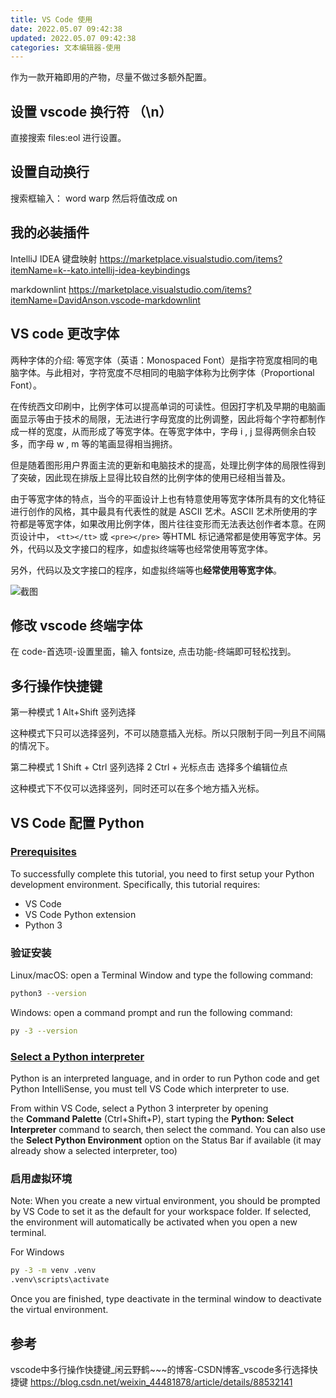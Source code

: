 ```yaml
---
title: VS Code 使用
date: 2022.05.07 09:42:38
updated: 2022.05.07 09:42:38
categories: 文本编辑器-使用
---
```


作为一款开箱即用的产物，尽量不做过多额外配置。

## 设置 vscode 换行符 （\n）

直接搜索 files:eol 进行设置。

## 设置自动换行

搜索框输入： word warp 然后将值改成 on

## 我的必装插件

IntelliJ IDEA 键盘映射
<https://marketplace.visualstudio.com/items?itemName=k--kato.intellij-idea-keybindings>

markdownlint
<https://marketplace.visualstudio.com/items?itemName=DavidAnson.vscode-markdownlint>

## VS code 更改字体

两种字体的介绍:
等宽字体（英语：Monospaced Font）是指字符宽度相同的电脑字体。与此相对，字符宽度不尽相同的电脑字体称为比例字体（Proportional Font）。

在传统西文印刷中，比例字体可以提高单词的可读性。但因打字机及早期的电脑画面显示等由于技术的局限，无法进行字母宽度的比例调整，因此将每个字符都制作成一样的宽度，从而形成了等宽字体。在等宽字体中，字母 i , j 显得两侧余白较多，而字母 w , m 等的笔画显得相当拥挤。

但是随着图形用户界面主流的更新和电脑技术的提高，处理比例字体的局限性得到了突破，因此现在排版上显得比较自然的比例字体的使用已经相当普及。

由于等宽字体的特点，当今的平面设计上也有特意使用等宽字体所具有的文化特征进行创作的风格，其中最具有代表性的就是 ASCII 艺术。ASCII 艺术所使用的字符都是等宽字体，如果改用比例字体，图片往往变形而无法表达创作者本意。在网页设计中， `<tt></tt>` 或 `<pre></pre>` 等HTML 标记通常都是使用等宽字体。另外，代码以及文字接口的程序，如虚拟终端等也经常使用等宽字体。

另外，代码以及文字接口的程序，如虚拟终端等也**经常使用等宽字体**。

![截图](http://likai.test.upcdn.net/%E6%96%87%E6%9C%AC%E7%BC%96%E8%BE%91%E5%99%A8-%E4%BD%BF%E7%94%A8/VS-Code-%E4%BD%BF%E7%94%A8/1.png)

## 修改 vscode 终端字体

在 code-首选项-设置里面，输入 fontsize, 点击功能-终端即可轻松找到。

## 多行操作快捷键

第一种模式
1 Alt+Shift  竖列选择

这种模式下只可以选择竖列，不可以随意插入光标。所以只限制于同一列且不间隔的情况下。

第二种模式
1 Shift + Ctrl 竖列选择
2 Ctrl + 光标点击 选择多个编辑位点

这种模式下不仅可以选择竖列，同时还可以在多个地方插入光标。

## VS Code 配置 Python

### [Prerequisites](https://code.visualstudio.com/docs/python/python-tutorial#_prerequisites)

To successfully complete this tutorial, you need to first setup your Python development environment. Specifically, this tutorial requires:

* VS Code
* VS Code Python extension
* Python 3

### 验证安装

Linux/macOS: open a Terminal Window and type the following command:

```sh
python3 --version
```

Windows: open a command prompt and run the following command:

```sh
py -3 --version
```

### [Select a Python interpreter](https://code.visualstudio.com/docs/python/python-tutorial#_select-a-python-interpreter)

Python is an interpreted language, and in order to run Python code and get Python IntelliSense, you must tell VS Code which interpreter to use.

From within VS Code, select a Python 3 interpreter by opening the **Command Palette** (Ctrl+Shift+P), start typing the **Python: Select Interpreter** command to search, then select the command. You can also use the **Select Python Environment** option on the Status Bar if available (it may already show a selected interpreter, too)

### 启用虚拟环境

Note: When you create a new virtual environment, you should be prompted by VS Code to set it as the default for your workspace folder. If selected, the environment will automatically be activated when you open a new terminal.

For Windows

```sh
py -3 -m venv .venv
.venv\scripts\activate
```

Once you are finished, type deactivate in the terminal window to deactivate the virtual environment.

## 参考

vscode中多行操作快捷键_闲云野鹤~~~的博客-CSDN博客_vscode多行选择快捷键
<https://blog.csdn.net/weixin_44481878/article/details/88532141>
